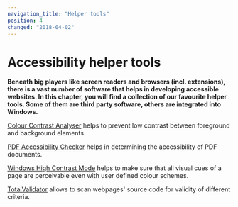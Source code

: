 ```yaml
---
navigation_title: "Helper tools"
position: 4
changed: "2018-04-02"
---
```


# Accessibility helper tools

**Beneath big players like screen readers and browsers (incl. extensions), there is a vast number of software that helps in developing accessible websites. In this chapter, you will find a collection of our favourite helper tools. Some of them are third party software, others are integrated into Windows.**

[Colour Contrast Analyser](/pages/setup/helper-tools/colour-contrast-analyser) helps to prevent low contrast between foreground and background elements.

[PDF Accessibility Checker](/pages/setup/helper-tools/pdf-accessibility-checker) helps in determining the accessibility of PDF documents.

[Windows High Contrast Mode](/pages/setup/helper-tools/high-contrast-mode) helps to make sure that all visual cues of a page are perceivable even with user defined colour schemes.

[TotalValidator](/pages/setup/helper-tools/totalvalidator) allows to scan webpages' source code for validity of different criteria.